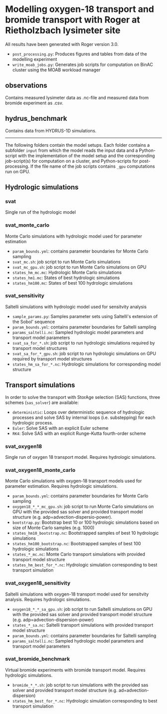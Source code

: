 # Modelling oxygen-18 transport and bromide transport with Roger at Rietholzbach lysimeter site

All results have been generated with Roger version 3.0.

- `post_processing.py`: Produces figures and tables from data of the modelling experiment
- `write_moab_jobs.py`: Generates job scripts for computation on BinAC cluster using the MOAB workload manager

## observations
Contains measured lysimeter data as .nc-file and measured data from bromide experiment as .csv.

## hydrus_benchmark
Contains data from HYDRUS-1D simulations.

---

The following folders contain the model setups. Each folder contains a subfolder
`input` from which the model reads the input data and a Python-script with the
implementation of the model setup and the corresponding job-script(s) for computation
on a cluster, and Python-scripts for post-processing. If the file name of the
job scripts contains `_gpu` computations run on GPU.

## Hydrologic simulations
### svat
Single run of the hydrologic model

### svat_monte_carlo
Monte Carlo simulations with hydrologic model used for parameter estimation
- `param_bounds.yml`: contains parameter boundaries for Monte Carlo sampling
- `svat_mc.sh`: job script to run Monte Carlo simulations
- `svat_mc_gpu.sh`: job script to run Monte Carlo simulations on GPU
- `states_hm_mc.mc`: Hydrologic Monte Carlo simulations
- `states_hm1.mc`: States of best hydrologic simulations
- `states_hm100.mc`: States of best 100 hydrologic simulations

### svat_sensitivity
Saltelli simulations with hydrologic model used for sensitvity analysis
- `sample_params.py`: Samples parameter sets using Saltelli's extension of the Sobol' sequence
- `param_bounds.yml`: contains parameter boundaries for Saltelli sampling
- `params_saltelli.nc`: Sampled hydrologic model parameters and transport model parameters
- `svat_sa_for_*.sh`: job script to run hydrologic simulations required by transport model structures
- `svat_sa_for_*_gpu.sh`: job script to run hydrologic simulations on GPU required by transport model structures
- `states_hm_sa_for_*.nc`: Hydrologic simulations for corresponding model structure

## Transport simulations
In order to solve the transport with StorAge selection (SAS) functions, three schemes (`sas_solver`) are available:
- `deterministic`: Loops over deterministic sequence of hydrologic processes and solve SAS by internal loops (i.e. substepping) for each hydrologic process.
- `Euler`: Solve SAS with an explicit Euler scheme
- `RK4`: Solve SAS with an explicit Runge-Kutta fourth-order scheme

### svat_oxygen18
Single run of oxygen 18 transport model. Requires hydrologic simulations.

### svat_oxygen18_monte_carlo
Monte Carlo simulations with oxygen-18 transport models used for parameter estimation. Requires hydrologic simulations.
- `param_bounds.yml`: contains parameter boundaries for Monte Carlo sampling
- `oxygen18_*_*_mc_gpu.sh`: job script to run Monte Carlo simulations on GPU with the provided sas solver and provided transport model structure (e.g. adp=advection-dispersio-power).
- `bootstrap.py`: Bootstrap best 10 or 100 hydrologic simulations based on size of Monte Carlo samples (e.g. 1000)
- `states_hm10_bootstrap.nc`: Bootstrapped samples of best 10 hydrologic simulations
- `states_hm100_bootstrap.nc`: Bootstrapped samples of best 100 hydrologic simulations
- `states_*_mc.nc`: Monte Carlo transport simulations with provided transport model structure
- `states_hm_best_for_*.nc`: Hydrologic simulation corresponding to best transport simulation

### svat_oxygen18_sensitivity
Saltelli simulations with oxygen-18 transport model used for sensitvity analysis. Requires hydrologic simulations.
- `oxygen18_*_*_sa_gpu.sh`: job script to run Saltelli simulations on GPU with the provided sas solver and provided transport model structure (e.g. adp=advection-dispersion-power)
- `states_*_sa.nc`: Saltelli transport simulations with provided transport model structure
- `param_bounds.yml`: contains parameter boundaries for Saltelli sampling
- `params_saltelli.nc`: Sampled hydrologic model parameters and transport model parameters

### svat_bromide_benchmark
Virtual bromide experiments with bromide transport model. Requires hydrologic simulations.
- `bromide_*_*.sh`: job script to run simulations with the provided sas solver and provided transport model structure (e.g. ad=advection-dispersion)
- `states_hm_best_for_*.nc`: Hydrologic simulation corresponding to best transport simulation
